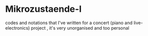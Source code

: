 # Mikrozustaende-I
codes and notations that I've written for a concert (piano and live-electronics) project , it's very unorganised and too personal
